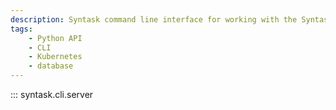 ```yaml
---
description: Syntask command line interface for working with the Syntask backend.
tags:
    - Python API
    - CLI
    - Kubernetes
    - database
---
```


::: syntask.cli.server